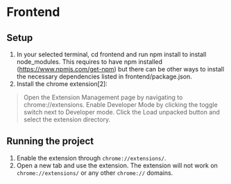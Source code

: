 # Frontend
## Setup
1. In your selected terminal, cd frontend and run npm install to install node_modules. This requires to have npm installed (https://www.npmjs.com/get-npm) but there can be other ways to install the necessary dependencies listed in frontend/package.json.
2. Install the chrome extension[2]:
> Open the Extension Management page by navigating to chrome://extensions.
> Enable Developer Mode by clicking the toggle switch next to Developer mode.
> Click the Load unpacked button and select the extension directory.


## Running the project
1. Enable the extension through `chrome://extensions/`.
2. Open a new tab and use the extension. The extension will not work on `chrome://extensions/` or any other `chrome://` domains.
